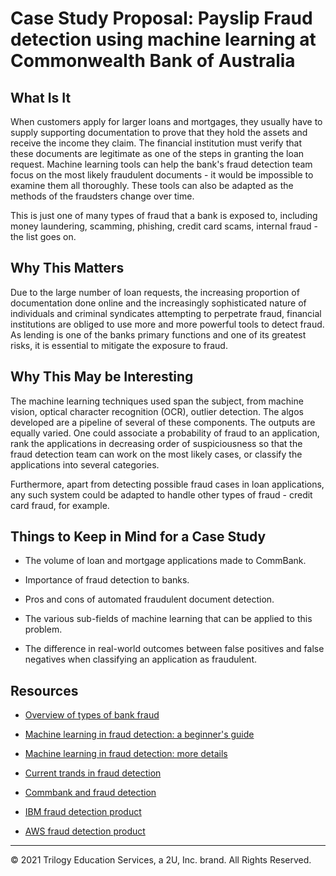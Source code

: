 # Case Study Proposal: Payslip Fraud detection using machine learning at Commonwealth Bank of Australia

## What Is It

When customers apply for larger loans and mortgages, they usually have to supply supporting documentation to prove that they hold the assets and receive the income they claim. The financial institution must verify that these documents are legitimate as one of the steps in granting the loan request. Machine learning tools can help the bank's fraud detection team focus on the most likely fraudulent documents - it would be impossible to examine them all thoroughly. These tools can also be adapted as the methods of the fraudsters change over time.

This is just one of many types of fraud that a bank is exposed to, including money laundering, scamming, phishing, credit card scams, internal fraud - the list goes on.

## Why This Matters

Due to the large number of loan requests, the increasing proportion of documentation done online and the increasingly sophisticated nature of individuals and criminal syndicates attempting to perpetrate fraud, financial institutions are obliged to use more and more powerful tools to detect fraud. As lending is one of the banks primary functions and one of its greatest risks, it is essential to mitigate the exposure to fraud.

## Why This May be Interesting

The machine learning techniques used span the subject, from machine vision, optical character recognition (OCR), outlier detection. The algos developed are a pipeline of several of these components. The outputs are equally varied. One could associate a probability of fraud to an application, rank the applications in decreasing order of suspiciousness so that the fraud detection team can work on the most likely cases, or classify the applications into several categories.

Furthermore, apart from detecting possible fraud cases in loan applications, any such system could be adapted to handle other types of fraud - credit card fraud, for example.

## Things to Keep in Mind for a Case Study

* The volume of loan and mortgage applications made to CommBank.

* Importance of fraud detection to banks.

* Pros and cons of automated fraudulent document detection.

* The various sub-fields of machine learning that can be applied to this problem.

* The difference in real-world outcomes between false positives and false negatives when classifying an application as fraudulent.

## Resources

* [Overview of types of bank fraud](https://sqnbankingsystems.com/types-of-bank-fraud/)

* [Machine learning in fraud detection: a beginner's guide](https://medium.com/@Nethone_/a-beginners-guide-to-machine-learning-in-payment-fraud-detection-prevention-360c95a9ca54)

* [Machine learning in fraud detection: more details](https://www.ravelin.com/insights/machine-learning-for-fraud-detection)

* [Current trands in fraud detection](https://emerj.com/ai-sector-overviews/artificial-intelligence-fraud-banking/)

* [Commbank and fraud detection](https://www.businessinsider.com.au/cba-want-to-use-ai-to-tackle-fraud-and-cyber-attacks-2016-12)

* [IBM fraud detection product](https://www.risk.net/awards/7676836/fraud-detection-and-prevention-product-of-the-year-ibm)

* [AWS fraud detection product](https://aws.amazon.com/fraud-detector/features/)

---
© 2021 Trilogy Education Services, a 2U, Inc. brand. All Rights Reserved.
